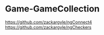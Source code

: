 # Game-GameCollection


https://github.com/zackargyle/ngConnect4
https://github.com/zackargyle/ngCheckers
